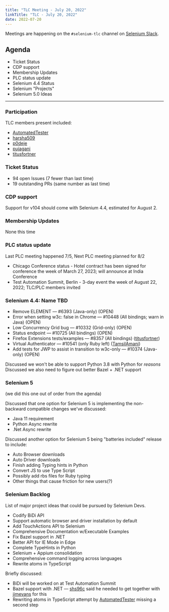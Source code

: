 ```yaml
---
title: "TLC Meeting - July 20, 2022"
linkTitle: "TLC - July 20, 2022"
date: 2022-07-20
---
```


Meetings are happening on the `#selenium-tlc` channel on [Selenium Slack](https://selenium.dev/support).

## Agenda
* Ticket Status 
* CDP support
* Membership Updates
* PLC status update
* Selenium 4.4 Status
* Selenium "Projects"
* Selenium 5.0 Ideas

***

### Participation

TLC members present included:
* [AutomatedTester]
* [harsha509]
* [p0deje]
* [pujagani]
* [titusfortner]

### Ticket Status

* 94 open Issues (7 fewer than last time)
* 19 outstanding PRs (same number as last time)

### CDP support
Support for v104 should come with Selenium 4.4, estimated for August 2.

### Membership Updates
None this time

### PLC status update
Last PLC meeting happened 7/5, Next PLC meeting planned for 8/2

* Chicago Conference status - Hotel contract has been signed for conference the week of March 27, 2023; will announce at India Conference
* Test Automation Summit, Berlin - 3-day event the week of August 22, 2022; TLC/PLC members invited

### Selenium 4.4: Name TBD

* Remove ELEMENT — #6393 (Java-only) (OPEN)
* Error when setting w3c: false in Chrome — #10448 (All bindings; warn in Java) (OPEN)
* Low Concurrency Grid bug — #10332 (Grid-only) (OPEN)
* Status endpoint — #10725 (All bindings) (OPEN)
* Firefox Extensions tests/examples — #8357 (All bindings) ([titusfortner])
* Virtual Authenticator — #10541 (only Ruby left) ([TamsilAmani])
* Add tests for JWP to assist in transition to w3c-only — #10374 (Java-only) (OPEN)

Discussed we won't be able to support Python 3.8 with Python for *reasons*
Discussed we also need to figure out better Bazel + .NET support

### Selenium 5

(we did this one out of order from the agenda)

Discussed that one option for Selenium 5 is implementing the non-backward compatible changes we've discussed:
* Java 11 requirement
* Python Async rewrite
* .Net Async rewrite

Discussed another option for Selenium 5 being "batteries included" release to include:
* Auto Browser downloads
* Auto Driver downloads
* Finish adding Typing hints in Python
* Convert JS to use Type Script
* Possibly add rbs files for Ruby typing
* Other things that cause friction for new users(?)
 
### Selenium Backlog

List of major project ideas that could be pursued by Selenium Devs.

* Codify BiDi API 
* Support automatic browser and driver installation by default 
* Add TouchActions API to Selenium 
* Comprehensive Documentation w/Executable Examples 
* Fix Bazel support in .NET 
* Better API for IE Mode in Edge 
* Complete TypeHints in Python 
* Selenium + Appium consolidation 
* Comprehensive command logging across languages 
* Rewrite atoms in TypeScript

Briefly discussed:
* BiDi will be worked on at Test Automation Summit
* Bazel support with .NET — [shs96c] said he needed to get together with [jimevans] for this
* Rewriting atoms in TypeScript attempt by [AutomatedTester] missing a second step

[titusfortner]: https://github.com/titusfortner/
[harsha509]: https://github.com/harsha509/
[p0deje]: https://github.com/p0deje/
[coinzdude]: https://github.com/coinzdude/
[rbri]: https://github.com/rbri/
[pujagani]: https://github.com/pujagani/
[AutomatedTester]: https://github.com/AutomatedTester/
[TamsilAmani]: https://github.com/TamsilAmani/
[shs96c]: https://github.com/shs96c/
[jimevans]: https://github.com/jimevans/
